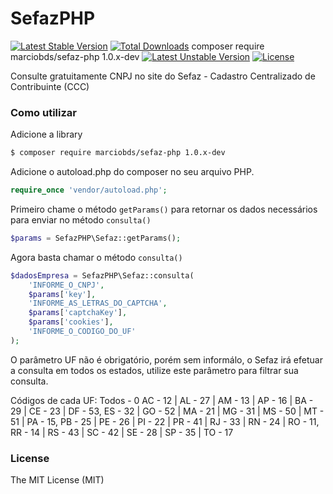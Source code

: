 # SefazPHP

[![Latest Stable Version](https://poser.pugx.org/marciobds/sefaz-php/v/stable)](https://packagist.org/packages/marciobds/sefaz-php)
[![Total Downloads](https://poser.pugx.org/marciobds/sefaz-php/downloads)](https://packagist.org/packages/marciobds/sefaz-php)
composer require marciobds/sefaz-php 1.0.x-dev
[![Latest Unstable Version](https://poser.pugx.org/marciobds/sefaz-php/v/unstable)](https://packagist.org/packages/marciobds/sefaz-php)
[![License](https://poser.pugx.org/marciobds/sefaz-php/license)](https://packagist.org/packages/marciobds/sefaz-php)

Consulte gratuitamente CNPJ no site do Sefaz -  Cadastro Centralizado de Contribuinte (CCC)

### Como utilizar

Adicione a library

```sh
$ composer require marciobds/sefaz-php 1.0.x-dev
```

Adicione o autoload.php do composer no seu arquivo PHP.

```php
require_once 'vendor/autoload.php';  
```

Primeiro chame o método `getParams()` para retornar os dados necessários para enviar no método `consulta()` 

```php
$params = SefazPHP\Sefaz::getParams();
```

Agora basta chamar o método `consulta()`

```php
$dadosEmpresa = SefazPHP\Sefaz::consulta(
    'INFORME_O_CNPJ',
    $params['key'],
    'INFORME_AS_LETRAS_DO_CAPTCHA',
    $params['captchaKey'],
    $params['cookies'],
    'INFORME_O_CODIGO_DO_UF'
);
```
O parâmetro UF não é obrigatório, porém sem informálo, o Sefaz irá efetuar a consulta em todos os estados, utilize este parâmetro para filtrar sua consulta.

Códigos de cada UF:
Todos - 0 
AC - 12 | AL - 27 | AM - 13 | AP - 16 | BA - 29 | CE - 23 | DF - 53,
ES - 32 | GO - 52 | MA - 21 | MG - 31 | MS - 50 | MT - 51 | PA - 15,
PB - 25 | PE - 26 | PI - 22 | PR - 41 | RJ - 33 | RN - 24 | RO - 11,
RR - 14 | RS - 43 | SC - 42 | SE - 28 | SP - 35 | TO - 17


### License

The MIT License (MIT)
